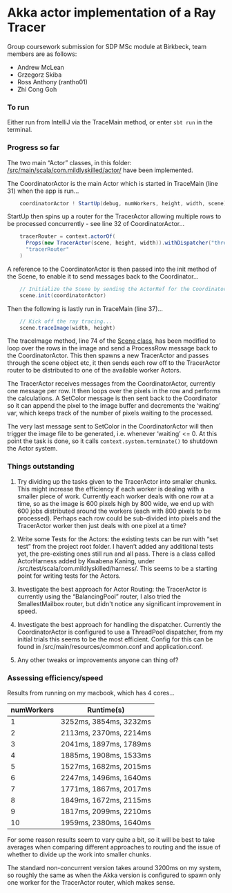 # Akka actor implementation of a Ray Tracer

Group coursework submission for SDP MSc module at Birkbeck, team members are as follows:

- Andrew McLean
- Grzegorz Skiba
- Ross Anthony (rantho01)
- Zhi Cong Goh


### To run

Either run from IntelliJ via the TraceMain method, or enter `sbt run` in the terminal.


### Progress so far

The two main “Actor” classes, in this folder: [/src/main/scala/com.mildlyskilled/actor/](tree/master/src/main/scala/com.mildlyskilled/actor/) have been implemented.

The CoordinatorActor is the main Actor which is started in TraceMain (line 31) when the app is run...

```scala
    coordinatorActor ! StartUp(debug, numWorkers, height, width, scene)
```

StartUp then spins up a router for the TracerActor allowing multiple rows to be processed concurrently - see line 32 of CoordinatorActor...

```scala
    tracerRouter = context.actorOf(
      Props(new TracerActor(scene, height, width)).withDispatcher("thread-pool-dispatcher").withRouter(BalancingPool(numWorkers)),
      "tracerRouter"
    )
```

A reference to the CoordinatorActor is then passed into the init method of the Scene, to enable it to send messages back to the Coordinator...

```scala
    // Initialize the Scene by sending the ActorRef for the CoordinatorActor
    scene.init(coordinatorActor)
```

Then the following is lastly run in TraceMain (line 37)...

```scala
    // Kick off the ray tracing...
    scene.traceImage(width, height)
```

The traceImage method, line 74 of the [Scene class](tree/master/src/main/scala/com.mildlyskilled/Scene.scala), has been modified to loop over the rows in the image and send a ProcessRow message back to the CoordinatorActor. This then spawns a new TracerActor and passes through the scene object etc, it then sends each row off to the TracerActor router to be distributed to one of the available worker Actors.

The TracerActor receives messages from the CoordinatorActor, currently one message per row. It then loops over the pixels in the row and performs the calculations. A SetColor message is then sent back to the Coordinator so it can append the pixel to the image buffer and decrements the ‘waiting’ var, which keeps track of the number of pixels waiting to the processed.

The very last message sent to SetColor in the CoordinatorActor will then trigger the image file to be generated, i.e. whenever ‘waiting’ <= 0. At this point the task is done, so it calls `context.system.terminate()` to shutdown the Actor system.

### Things outstanding

1. Try dividing up the tasks given to the TracerActor into smaller chunks. This might increase the efficiency if each worker is dealing with a smaller piece of work. Currently each worker deals with one row at a time, so as the image is 600 pixels high by 800 wide, we end up with 600 jobs distributed around the workers (each with 800 pixels to be processed).  Perhaps each row could be sub-divided into pixels and the TracerActor worker then just deals with one pixel at a time?

2. Write some Tests for the Actors: the existing tests can be run with “set test” from the project root folder. I haven’t added any additional tests yet, the pre-existing ones still run and all pass. There is a class called ActorHarness added by Kwabena Kaning, under /src/test/scala/com.mildlyskilled/harness/. This seems to be a starting point for writing tests for the Actors.

3. Investigate the best approach for Actor Routing: the TracerActor is currently using the “BalancingPool” router, I also tried the SmallestMailbox router, but didn't notice any significant improvement in speed.

4. Investigate the best approach for handling the dispatcher. Currently the CoordinatorActor is configured to use a ThreadPool dispatcher, from my initial trials this seems to be the most efficient. Config for this can be found in /src/main/resources/common.conf and application.conf.

5. Any other tweaks or improvements anyone can thing of?


### Assessing efficiency/speed

Results from running on my macbook, which has 4 cores...

| numWorkers | Runtime(s) |
| - | -                            |
|1	|		3252ms, 3854ms, 3232ms |
|2	|		2113ms, 2370ms, 2214ms |
|3	|		2041ms, 1897ms, 1789ms |
|4	|		1885ms, 1908ms, 1533ms |
|5	|		1527ms, 1682ms, 2015ms |
|6	|		2247ms, 1496ms, 1640ms |
|7	|		1771ms, 1867ms, 2017ms |
|8	|		1849ms, 1672ms, 2115ms |
|9	|		1817ms, 2099ms, 2210ms |
|10 |		1959ms, 2380ms, 1640ms |

For some reason results seem to vary quite a bit, so it will be best to take averages when comparing different approaches to routing and the issue of whether to divide up the work into smaller chunks.

The standard non-concurrent version takes around 3200ms on my system, so roughly the same as when the Akka version is configured to spawn only one worker for the TracerActor router, which makes sense.

